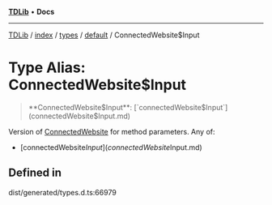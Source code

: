 [**TDLib**](../../../../../../README.md) • **Docs**

***

[TDLib](../../../../../../modules.md) / [index](../../../../../README.md) / [types](../../../README.md) / [default](../README.md) / ConnectedWebsite$Input

# Type Alias: ConnectedWebsite$Input

> **ConnectedWebsite$Input**: [`connectedWebsite$Input`](connectedWebsite$Input.md)

Version of [ConnectedWebsite](ConnectedWebsite-1.md) for method parameters.
Any of:
- [connectedWebsite$Input](connectedWebsite$Input.md)

## Defined in

dist/generated/types.d.ts:66979
